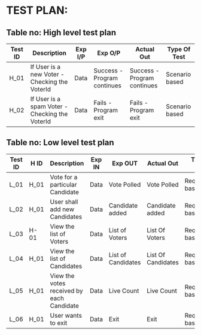 # TEST PLAN:

## Table no: High level test plan

| **Test ID** | **Description**                                              | **Exp I/P** | **Exp O/P** | **Actual Out** |**Type Of Test**  |    
|-------------|--------------------------------------------------------------|------------|-------------|----------------|------------------|
|  H_01       | If User is a new Voter - Checking the VoterId | Data | Success - Program continues  | Success - Program continues | Scenario based |
|  H_02       | If User is a spam Voter - Checking the VoterId | Data | Fails - Program exit  | Fails - Program exit | Scenario based |

## Table no: Low level test plan

| **Test ID** | **H ID** | **Description**                                              | **Exp IN** | **Exp OUT** | **Actual Out** |**Type Of Test**  |    
|-------------|----------|----------------------------------------------------|------------|-------------|----------------|------------------|
|  L_01       | H_01     | Vote for a particular Candidate | Data | Vote Polled | Vote Polled | Requirement based |
|  L_02       | H_01     | User shall add new Candidates | Data | Candidate added | Candidate added | Requirement based |
|  L_03       | H-01     | View the list of Voters |  Data | List of Voters | List Of Voters | Requirement based |
|  L_04       | H_01     | View the list of Candidates |  Data | List of Candidates | List Of Candidates | Requirement based |
|  L_05       | H_01     | View the votes received by each Candidate | Data | Live Count | Live Count | Requirement based |
|  L_06       | H_01     | User wants to exit | Data | Exit | Exit | Requirement based |


